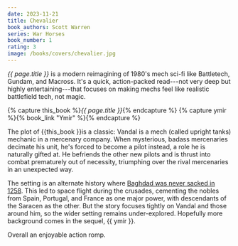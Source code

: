 ```yaml
---
date: 2023-11-21
title: Chevalier
book_authors: Scott Warren
series: War Horses
book_number: 1
rating: 3
image: /books/covers/chevalier.jpg
---
```


<cite class="book-title">{{ page.title }}</cite> is a modern reimagining of 1980's
mech sci-fi like Battletech, Gundam, and Macross. It's a quick, action-packed
read---not very deep but highly entertaining---that focuses on making mechs
feel like realistic battlefield tech, not magic.

{% capture this_book %}<cite class="book-title">{{ page.title }}</cite>{% endcapture %}
{% capture ymir %}{% book_link "Ymir" %}{% endcapture %}

The plot of {{this_book }}is a classic: Vandal is a mech (called upright
tanks) mechanic in a mercenary company. When mysterious, badass mercenaries
decimate his unit, he's forced to become a pilot instead, a role he is
naturally gifted at. He befriends the other new pilots and is thrust into
combat prematurely out of necessity, triumphing over the rival mercenaries in
an unexpected way.

The setting is an alternate history where [Baghdad was never sacked in
1258][sack]. This led to space flight during the crusades, cementing the
nobles from Spain, Portugal, and France as one major power, with
descendants of the Saracen as the other. But the story focuses tightly on
Vandal and those around him, so the wider setting remains under-explored.
Hopefully more background comes in the sequel, {{ ymir }}.

[sack]: https://en.wikipedia.org/wiki/Siege_of_Baghdad_(1258)

Overall an enjoyable action romp.

